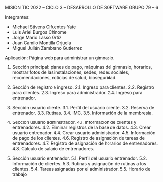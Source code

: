 MISIÓN TIC 2022 – CICLO 3 – DESARROLLO DE SOFTWARE
GRUPO 79 – 6

Integrantes:

- Michael Stivens Cifuentes Yate
- Luis Ariel Burgos Chinome
- Jorge Mario Lasso Ortiz
- Juan Camilo Montilla Orjuela
- Miguel Julián Zambrano Gutierrez


Aplicación: Página web para administrar un gimnasio.

1. Sección principal: planes de pago, máquinas del gimnasio, horarios, mostrar fotos de las instalaciones, sedes, redes sociales, recomendaciones, noticias de salud, bioseguridad.

2. Sección de registro e ingreso.
2.1. Ingreso para clientes.
2.2. Registro para clientes.
2.3. Ingreso para administrador.
2.4. Ingreso para entrenador. 

3. Sección usuario cliente.
3.1. Perfil del usuario cliente.
3.2. Reserva de entrenador.	
3.3. Rutinas.
3.4. IMC.
3.5. Información de la membresía.

4. Sección usuario administrador.
4.1. Información de clientes y entrenadores.
4.2. Eliminar registros de la base de datos.
4.3. Crear usuario entrenador.
4.4. Crear usuario administrador.
4.5. Información de pago de los clientes.
4.6. Registro de asignación de tareas de entrenadores.
4.7. Registro de asignación de horarios de entrenadores.
4.8. Cálculo de salario de entrenadores.

5. Sección usuario entrenador.
5.1. Perfil del usuario entrenador.
5.2. Información de clientes.
5.3. Rutinas y asignación de rutinas a los clientes.
5.4. Tareas asignadas por el administrador.
5.5. Horario de trabajo
